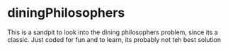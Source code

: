 # diningPhilosophers
This is a sandpit to look into the dining philosophers problem, since its a classic.  Just coded for fun and to learn, its probably not teh best solution
